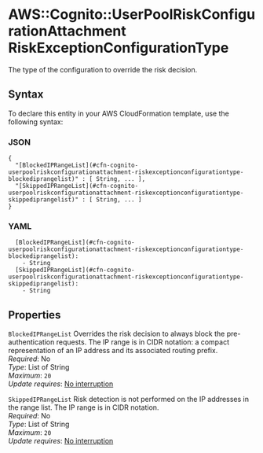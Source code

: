 # AWS::Cognito::UserPoolRiskConfigurationAttachment RiskExceptionConfigurationType<a name="aws-properties-cognito-userpoolriskconfigurationattachment-riskexceptionconfigurationtype"></a>

The type of the configuration to override the risk decision\.

## Syntax<a name="aws-properties-cognito-userpoolriskconfigurationattachment-riskexceptionconfigurationtype-syntax"></a>

To declare this entity in your AWS CloudFormation template, use the following syntax:

### JSON<a name="aws-properties-cognito-userpoolriskconfigurationattachment-riskexceptionconfigurationtype-syntax.json"></a>

```
{
  "[BlockedIPRangeList](#cfn-cognito-userpoolriskconfigurationattachment-riskexceptionconfigurationtype-blockediprangelist)" : [ String, ... ],
  "[SkippedIPRangeList](#cfn-cognito-userpoolriskconfigurationattachment-riskexceptionconfigurationtype-skippediprangelist)" : [ String, ... ]
}
```

### YAML<a name="aws-properties-cognito-userpoolriskconfigurationattachment-riskexceptionconfigurationtype-syntax.yaml"></a>

```
  [BlockedIPRangeList](#cfn-cognito-userpoolriskconfigurationattachment-riskexceptionconfigurationtype-blockediprangelist): 
    - String
  [SkippedIPRangeList](#cfn-cognito-userpoolriskconfigurationattachment-riskexceptionconfigurationtype-skippediprangelist): 
    - String
```

## Properties<a name="aws-properties-cognito-userpoolriskconfigurationattachment-riskexceptionconfigurationtype-properties"></a>

`BlockedIPRangeList`  <a name="cfn-cognito-userpoolriskconfigurationattachment-riskexceptionconfigurationtype-blockediprangelist"></a>
Overrides the risk decision to always block the pre\-authentication requests\. The IP range is in CIDR notation: a compact representation of an IP address and its associated routing prefix\.  
*Required*: No  
*Type*: List of String  
*Maximum*: `20`  
*Update requires*: [No interruption](https://docs.aws.amazon.com/AWSCloudFormation/latest/UserGuide/using-cfn-updating-stacks-update-behaviors.html#update-no-interrupt)

`SkippedIPRangeList`  <a name="cfn-cognito-userpoolriskconfigurationattachment-riskexceptionconfigurationtype-skippediprangelist"></a>
Risk detection is not performed on the IP addresses in the range list\. The IP range is in CIDR notation\.  
*Required*: No  
*Type*: List of String  
*Maximum*: `20`  
*Update requires*: [No interruption](https://docs.aws.amazon.com/AWSCloudFormation/latest/UserGuide/using-cfn-updating-stacks-update-behaviors.html#update-no-interrupt)